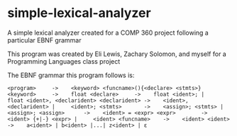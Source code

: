 # simple-lexical-analyzer
A simple lexical analyzer created for a COMP 360 project following a particular EBNF grammar

This program was created by Eli Lewis, Zachary Solomon, and myself for a Programming Languages class project

The EBNF grammar this program follows is:

`<program>     ->    <keyword> <funcname>(){<declare> <stmts>}
<keyword>     ->    float
<declare>     ->    float <ident>;
              |     float <ident>, <declarident>
<declarident> ->    <ident>, <declarident>
              |     <ident>;
<stmts>       ->    <assign>; <stmts>
              |     <assign>;
<assign>      ->    <ident> = <expr>
<expr>        ->    <ident> {+|-} <expr>
              |     <ident>
<funcname>    ->    <ident>
<ident>       ->    a<ident> | b<ident> |...| z<ident> | ε `




